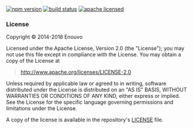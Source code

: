 [![npm version][npm-img]][npm-url]
[![build status][travis-img]][travis-url]
[![apache licensed](https://img.shields.io/badge/license-Apache%202.0-orange.svg?style=flat-square)](https://raw.githubusercontent.com/vmdao/leaflet-trains/master/LICENSE)

[npm-img]: https://img.shields.io/npm/v/leaflet-trains.svg?style=flat-square
[npm-url]: https://www.npmjs.com/package/leaflet-trains
[travis-img]: https://img.shields.io/travis/vmdao/leaflet-trains/master.svg?style=flat-square
[travis-url]: https://travis-ci.org/vmdao/leaflet-trains

### License

Copyright &copy; 2014-2018 Enouvo

Licensed under the Apache License, Version 2.0 (the "License");
you may not use this file except in compliance with the License.
You may obtain a copy of the License at

> http://www.apache.org/licenses/LICENSE-2.0

Unless required by applicable law or agreed to in writing, software
distributed under the License is distributed on an "AS IS" BASIS,
WITHOUT WARRANTIES OR CONDITIONS OF ANY KIND, either express or implied.
See the License for the specific language governing permissions and
limitations under the License.

A copy of the license is available in the repository's [LICENSE](./LICENSE) file.
